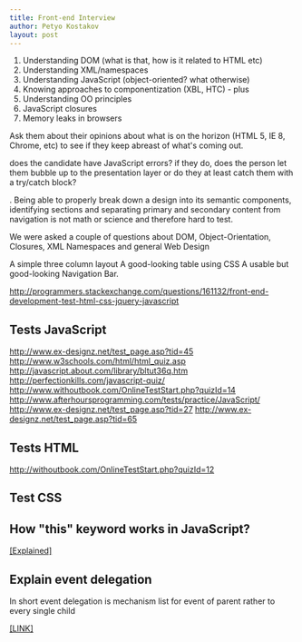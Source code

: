 ```yaml
---
title: Front-end Interview
author: Petyo Kostakov
layout: post
---
```





1) Understanding DOM (what is that, how is it related to HTML etc)
2) Understanding XML/namespaces
3) Understanding JavaScript (object-oriented? what otherwise)
4) Knowing approaches to componentization (XBL, HTC) - plus
5) Understanding OO principles
6) JavaScript closures
7) Memory leaks in browsers


Ask them about their opinions about what is on the horizon (HTML 5, IE 8, Chrome, etc) to see if they keep abreast of what's coming out.

does the candidate have JavaScript errors? if they do, does the person let them bubble up to the presentation layer or do they at least catch them with a try/catch block?

. Being able to properly break down a design into its semantic components, identifying sections and separating primary and secondary content from navigation is not math or science and therefore hard to test.

We were asked a couple of questions about DOM, Object-Orientation, Closures, XML Namespaces and general Web Design

A simple three column layout
A good-looking table using CSS
A usable but good-looking Navigation Bar.



http://programmers.stackexchange.com/questions/161132/front-end-development-test-html-css-jquery-javascript


## Tests JavaScript

http://www.ex-designz.net/test_page.asp?tid=45
http://www.w3schools.com/html/html_quiz.asp
http://javascript.about.com/library/bltut36q.htm
http://perfectionkills.com/javascript-quiz/
http://www.withoutbook.com/OnlineTestStart.php?quizId=14
http://www.afterhoursprogramming.com/tests/practice/JavaScript/
http://www.ex-designz.net/test_page.asp?tid=27
http://www.ex-designz.net/test_page.asp?tid=65

## Tests HTML

http://withoutbook.com/OnlineTestStart.php?quizId=12

## Test CSS



## How "this" keyword works in JavaScript?

[[Explained]](https://github.com/darcyclarke/Front-end-Developer-Interview-Questions)

## Explain event delegation

In short event delegation is mechanism list for event of parent rather to every single child

[[LINK]](http://davidwalsh.name/event-delegate)
